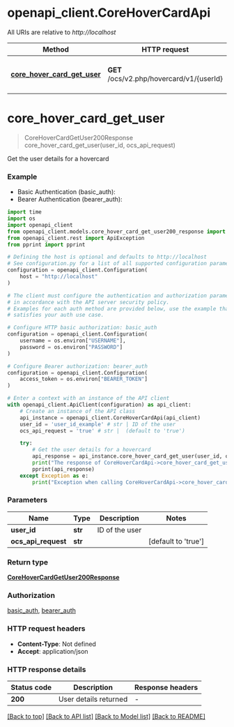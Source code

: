 # openapi_client.CoreHoverCardApi

All URIs are relative to *http://localhost*

Method | HTTP request | Description
------------- | ------------- | -------------
[**core_hover_card_get_user**](CoreHoverCardApi.md#core_hover_card_get_user) | **GET** /ocs/v2.php/hovercard/v1/{userId} | Get the user details for a hovercard


# **core_hover_card_get_user**
> CoreHoverCardGetUser200Response core_hover_card_get_user(user_id, ocs_api_request)

Get the user details for a hovercard

### Example

* Basic Authentication (basic_auth):
* Bearer Authentication (bearer_auth):
```python
import time
import os
import openapi_client
from openapi_client.models.core_hover_card_get_user200_response import CoreHoverCardGetUser200Response
from openapi_client.rest import ApiException
from pprint import pprint

# Defining the host is optional and defaults to http://localhost
# See configuration.py for a list of all supported configuration parameters.
configuration = openapi_client.Configuration(
    host = "http://localhost"
)

# The client must configure the authentication and authorization parameters
# in accordance with the API server security policy.
# Examples for each auth method are provided below, use the example that
# satisfies your auth use case.

# Configure HTTP basic authorization: basic_auth
configuration = openapi_client.Configuration(
    username = os.environ["USERNAME"],
    password = os.environ["PASSWORD"]
)

# Configure Bearer authorization: bearer_auth
configuration = openapi_client.Configuration(
    access_token = os.environ["BEARER_TOKEN"]
)

# Enter a context with an instance of the API client
with openapi_client.ApiClient(configuration) as api_client:
    # Create an instance of the API class
    api_instance = openapi_client.CoreHoverCardApi(api_client)
    user_id = 'user_id_example' # str | ID of the user
    ocs_api_request = 'true' # str |  (default to 'true')

    try:
        # Get the user details for a hovercard
        api_response = api_instance.core_hover_card_get_user(user_id, ocs_api_request)
        print("The response of CoreHoverCardApi->core_hover_card_get_user:\n")
        pprint(api_response)
    except Exception as e:
        print("Exception when calling CoreHoverCardApi->core_hover_card_get_user: %s\n" % e)
```


### Parameters

Name | Type | Description  | Notes
------------- | ------------- | ------------- | -------------
 **user_id** | **str**| ID of the user | 
 **ocs_api_request** | **str**|  | [default to &#39;true&#39;]

### Return type

[**CoreHoverCardGetUser200Response**](CoreHoverCardGetUser200Response.md)

### Authorization

[basic_auth](../README.md#basic_auth), [bearer_auth](../README.md#bearer_auth)

### HTTP request headers

 - **Content-Type**: Not defined
 - **Accept**: application/json

### HTTP response details
| Status code | Description | Response headers |
|-------------|-------------|------------------|
**200** | User details returned |  -  |

[[Back to top]](#) [[Back to API list]](../README.md#documentation-for-api-endpoints) [[Back to Model list]](../README.md#documentation-for-models) [[Back to README]](../README.md)

